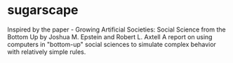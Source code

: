 # sugarscape
Inspired by the paper - Growing Artificial Societies: Social Science from the Bottom Up by Joshua M. Epstein and Robert L. Axtell A report on using computers in "bottom-up" social sciences to simulate complex behavior with relatively simple rules. 
